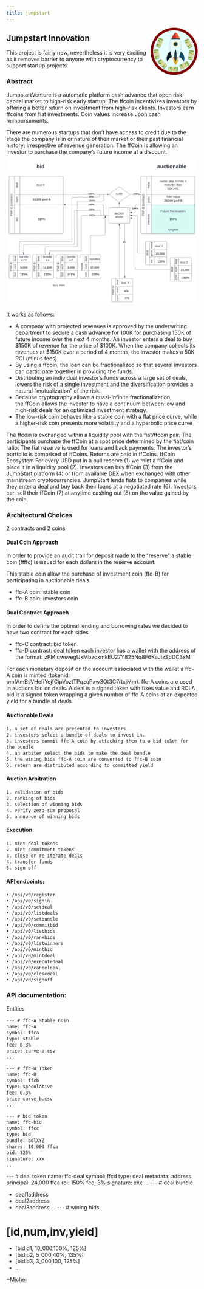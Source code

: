 ```yaml
---
title: jumpstart
---
```

![logo](fricfrac.svg)
<style>img[alt=logo] { width: 124px; float: right }</style>


## Jumpstart Innovation

This project is fairly new, nevertheless it is very exciting
as it removes barrier to anyone with cryptocurrency to support
startup projects.

### Abstract

JumpstartVenture is a automatic platform cash advance that open risk-capital market to high-risk early startup.
The ffcoin incentivizes investors by offering a better return on investment from high-risk clients.
Investors earn ffcoins from fiat investments. Coin values increase upon cash reimbursements.

There are numerous startups that don’t have access to credit
due to the stage the company is in or nature of their market or their past financial history;
irrespective of revenue generation.
The ffCoin is allowing an investor to purchase the company’s future income at a discount.

![auctionmaker](auctionmaker.svg)
<style>img[alt=autionmaker] { width: 100%; }</style>

It works as follows:

- A company with projected revenues is approved by the underwriting department to secure a cash advance for 100K for purchasing 150K of future income over the next 4 months. An investor enters a deal to buy $150K of revenue for the price of $100K. When the company collects its revenues at $150K over a period of 4 months, the investor makes a 50K ROI (minus fees).
- By using a ffcoin, the loan can be fractionalized so that several investors can participate together in providing the funds.
- Distributing an individual investor’s funds across a large set of deals, lowers the risk of a single investment and the diversification provides a natural “mutualization” of the risk.
- Because cryptography allows a quasi-infinite fractionalization, the ffCoin allows the investor to have a continuum between low and high-risk deals for an optimized investment strategy.
- The low-risk coin behaves like a stable coin with a flat price curve, while a higher-risk coin presents more volatility and a hyperbolic price curve

The ffcoin is exchanged within a liquidity pool with the fiat/ffcoin pair.
The participants purchase the ffCoin at a spot price determined by the fiat/coin ratio. The fiat reserve is used for loans and back payments. The investor’s portfolio is comprised of ffCoins. Returns are paid in ffCoins.
ffCoin Ecosystem
For every USD put in a pull reserve (1) we mint a ffCoin and place it in a liquidity pool (2). Investors can buy ffCoin (3) from the JumpStart platform (4) or from available DEX when exchanged with other mainstream cryptocurrencies.
JumpStart lends fiats to companies while they enter a deal and buy back their loans at a negotiated rate (6). Investors can sell their ffCoin (7) at anytime cashing out (8) on the value gained by the coin.

### Architectural Choices

2 contracts and 2 coins

#### Dual Coin Approach
In order to provide an audit trail for deposit made to the “reserve” a stable coin (ffffc) is issued for each dollars in the reserve account.

This stable coin allow the purchase of investment coin (ffc-B) for participating in auctionable deals.
- ffc-A coin: stable coin
- ffc-B coin: investors coin

#### Dual Contract Approach
In order to define the optimal lending and borrowing rates we decided to have two contract for each sides
- ffc-C contract: bid token
- ffc-D contract: deal token
each investor has a wallet with the address of the format: zPMiqwsvegUxMbzoxmkEU27Y825Nq8F6KaJizSbDC3xM

For each monetary deposit on the account associated with the wallet a ffc-A coin is minted (tokenid: pmfAmBsVHefiYejfCipVoztTPqzqPxw3Qt3C7rtxjMm).
ffc-A coins are used in auctions bid on deals. A deal is a signed token with fixes value and ROI A bid is a signed token wrapping a given number of ffc-A coins at an expected yield for a bundle of deals.

#### Auctionable Deals
    1. a set of deals are presented to investors
    2. investors select a bundle of deals to invest in.
    3. investors commit ffc-A coin by attaching them to a bid token for the bundle
    4. an arbiter select the bids to make the deal bundle
    5. the wining bids ffc-A coin are converted to ffc-B coin
    6. return are distributed according to committed yield

#### Auction Arbitration
    1. validation of bids
    2. ranking of bids
    3. selection of winning bids
    4. verify zero-sum proposal
    5. announce of winning bids

#### Execution
    1. mint deal tokens
    2. mint commitment tokens
    3. close or re-iterate deals
    4. transfer funds
    5. sign off

#### API endpoints:
    • /api/v0/register
    • /api/v0/signin
    • /api/v0/setdeal
    • /api/v0/listdeals
    • /api/v0/setbundle
    • /api/v0/commitbid
    • /api/v0/listbids
    • /api/v0/rankbids
    • /api/v0/listwinners
    • /api/v0/mintbid
    • /api/v0/mintdeal
    • /api/v0/executedeal
    • /api/v0/canceldeal
    • /api/v0/closedeal
    • /api/v0/signoff

### API documentation:

Entities
```
--- # ffc-A Stable Coin
name: ffc-A
symbol: ffca
type: stable
fee: 0.3%
price: curve-a.csv
...
```
```
--- # ffc-B Token
name: ffc-B
symbol: ffcb
type: speculative
fee: 0.3%
price curve-b.csv
...
```
```
--- # bid token
name: ffc-bid
symbol: ffcc
type: bid
bundle: bdlXYZ
shares: 10,000 ffca
bid: 125%
signature: xxx
...
```
--- # deal token
name: ffc-deal
symbol: ffcd
type: deal
metadata: address
principal: 24,000 ffca
roi: 150%
fee: 3%
signature: xxx
...
--- # deal bundle
- deal1address
- deal2address
- deal3address
...
--- # wining bids
# [id,num,inv,yield]
- [bidid1, 10_000,100%, 125%]
- [bidid2, 5_000,40%, 135%]
- [bidid3, 3_000,100, 125%]
- ...


+[Michel](https://duckduckgo.com/?q=Michel+Combes+blockchain)
